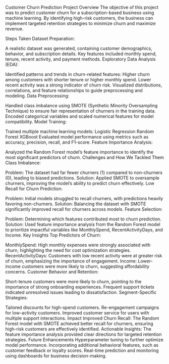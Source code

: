 Customer Churn Prediction Project
Overview
The objective of this project was to predict customer churn for a subscription-based business using machine learning. By identifying high-risk customers, the business can implement targeted retention strategies to minimize churn and maximize revenue.

Steps Taken
Dataset Preparation:

A realistic dataset was generated, containing customer demographics, behavior, and subscription details.
Key features included monthly spend, tenure, recent activity, and payment methods.
Exploratory Data Analysis (EDA):

Identified patterns and trends in churn-related features:
Higher churn among customers with shorter tenure or higher monthly spend.
Lower recent activity was a strong indicator of churn risk.
Visualized distributions, correlations, and feature relationships to guide preprocessing and modeling.
Data Preprocessing:

Handled class imbalance using SMOTE (Synthetic Minority Oversampling Technique) to ensure fair representation of churners in the training data.
Encoded categorical variables and scaled numerical features for model compatibility.
Model Training:

Trained multiple machine learning models:
Logistic Regression
Random Forest
XGBoost
Evaluated model performance using metrics such as accuracy, precision, recall, and F1-score.
Feature Importance Analysis:

Analyzed the Random Forest model’s feature importance to identify the most significant predictors of churn.
Challenges and How We Tackled Them
Class Imbalance:

Problem: The dataset had far fewer churners (1) compared to non-churners (0), leading to biased predictions.
Solution: Applied SMOTE to oversample churners, improving the model’s ability to predict churn effectively.
Low Recall for Churn Prediction:

Problem: Initial models struggled to recall churners, with predictions heavily favoring non-churners.
Solution: Balancing the dataset with SMOTE significantly improved recall for churners across models.
Feature Selection:

Problem: Determining which features contributed most to churn prediction.
Solution: Used feature importance analysis from the Random Forest model to prioritize impactful variables like MonthlySpend, RecentActivityDays, and Income.
Key Insights
Top Predictors of Churn:

MonthlySpend: High monthly expenses were strongly associated with churn, highlighting the need for cost optimization strategies.
RecentActivityDays: Customers with low recent activity were at greater risk of churn, emphasizing the importance of engagement.
Income: Lower-income customers were more likely to churn, suggesting affordability concerns.
Customer Behavior and Retention:

Short-tenure customers were more likely to churn, pointing to the importance of strong onboarding experiences.
Frequent support tickets indicated unresolved issues leading to dissatisfaction.
Segment-Specific Strategies:

Tailored discounts for high-spend customers.
Re-engagement campaigns for low-activity customers.
Improved customer service for users with multiple support interactions.
Impact
Improved Churn Recall: The Random Forest model with SMOTE achieved better recall for churners, ensuring high-risk customers are effectively identified.
Actionable Insights: The feature importance analysis provided clear directions for targeted retention strategies.
Future Enhancements
Hyperparameter tuning to further optimize model performance.
Incorporating additional behavioral features, such as customer feedback or loyalty scores.
Real-time prediction and monitoring using dashboards for business decision-making.
